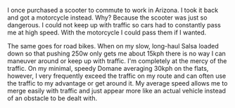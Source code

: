 I once purchased a scooter to commute to work in Arizona. I took it back and got a motorcycle instead. Why? Because the scooter was just so dangerous. I could not keep up with traffic so cars had to constantly pass me at high speed. With the motorcycle I could pass them if I wanted.

The same goes for road bikes. When on my slow, long-haul Salsa loaded down so that pushing 250w only gets me about 15kph there is no way I can maneuver around or keep up with traffic. I'm completely at the mercy of the traffic. On my minimal, speedy Domane averaging 30kph on the flats, however, I very frequently exceed the traffic on my route and can often use the traffic to my advantage or get around it. My average speed allows me to merge easily with traffic and just appear more like an actual vehicle instead of an obstacle to be dealt with.